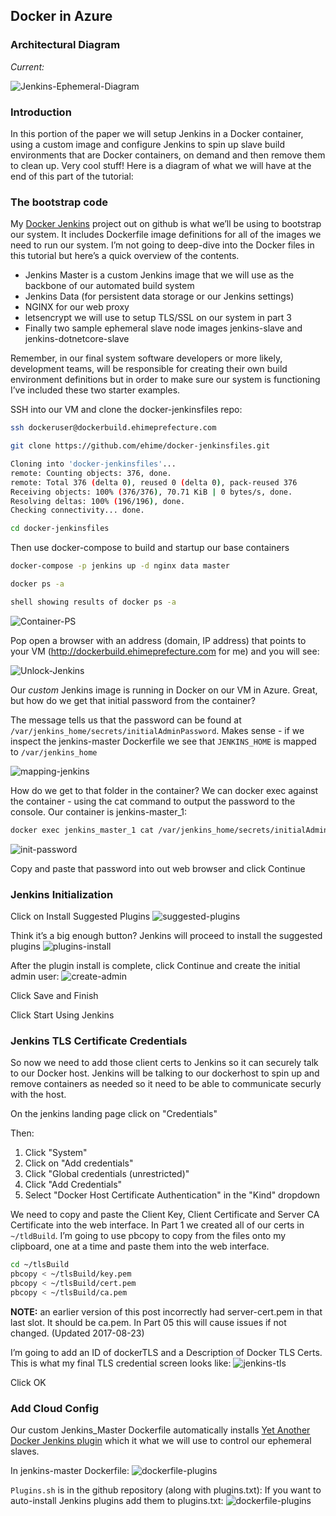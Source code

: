 ## Docker in Azure

### Architectural Diagram

_Current:_

![Jenkins-Ephemeral-Diagram](https://raw.githubusercontent.com/ehime/azure-containerpipeline/master/assets/03-arc-jenkins-ephemeral.png "Jenkins in Ephemeral Diagram")


### Introduction

In this portion of the paper we will setup Jenkins in a Docker container, using a custom image and configure Jenkins to spin up slave build environments that are Docker containers, on demand and then remove them to clean up. Very cool stuff!
Here is a diagram of what we will have at the end of this part of the tutorial:


### The bootstrap code

My [Docker Jenkins](https://github.com/ehime/docker-jenkinsfiles) project out on github is what we’ll be using to bootstrap our system. It includes Dockerfile image definitions for all of the images we need to run our system. I’m not going to deep-dive into the Docker files in this tutorial but here’s a quick overview of the contents.

 - Jenkins Master is a custom Jenkins image that we will use as the backbone of our automated build system
 - Jenkins Data (for persistent data storage or our Jenkins settings)
 - NGINX for our web proxy
 - letsencrypt we will use to setup TLS/SSL on our system in part 3
 - Finally two sample ephemeral slave node images jenkins-slave and jenkins-dotnetcore-slave

Remember, in our final system software developers or more likely, development teams, will be responsible for creating their own build environment definitions but in order to make sure our system is functioning I’ve included these two starter examples.

SSH into our VM and clone the docker-jenkinsfiles repo:

```bash
ssh dockeruser@dockerbuild.ehimeprefecture.com

git clone https://github.com/ehime/docker-jenkinsfiles.git

Cloning into 'docker-jenkinsfiles'...
remote: Counting objects: 376, done.
remote: Total 376 (delta 0), reused 0 (delta 0), pack-reused 376
Receiving objects: 100% (376/376), 70.71 KiB | 0 bytes/s, done.
Resolving deltas: 100% (196/196), done.
Checking connectivity... done.

cd docker-jenkinsfiles
```

Then use docker-compose to build and startup our base containers

```bash
docker-compose -p jenkins up -d nginx data master

docker ps -a

shell showing results of docker ps -a
```

![Container-PS](https://raw.githubusercontent.com/ehime/azure-containerpipeline/master/assets/03-containers-ps-a.png "Container PS")


Pop open a browser with an address (domain, IP address) that points to your VM (http://dockerbuild.ehimeprefecture.com for me) and you will see:

![Unlock-Jenkins](https://raw.githubusercontent.com/ehime/azure-containerpipeline/master/assets/03-unlock-jenkins.png "Initial jenkins web view asking for initial password")

Our _custom_ Jenkins image is running in Docker on our VM in Azure. Great, but how do we get that initial password from the container?

The message tells us that the password can be found at `/var/jenkins_home/secrets/initialAdminPassword`. Makes sense - if we inspect the jenkins-master Dockerfile we see that `JENKINS_HOME` is mapped to `/var/jenkins_home`

![mapping-jenkins](https://raw.githubusercontent.com/ehime/azure-containerpipeline/master/assets/03-dockerfile-jenkins-home.png "Image showing mapping of JENKINS_HOME to var jenkins home")

How do we get to that folder in the container? We can docker exec against the container - using the cat command to output the password to the console. Our container is jenkins-master_1:

```bash
docker exec jenkins_master_1 cat /var/jenkins_home/secrets/initialAdminPassword
```
![init-password](https://raw.githubusercontent.com/ehime/azure-containerpipeline/master/assets/03-term-get-init-password.png "Terminal init for password")

Copy and paste that password into out web browser and click Continue


### Jenkins Initialization

Click on Install Suggested Plugins
![suggested-plugins](https://raw.githubusercontent.com/ehime/azure-containerpipeline/master/assets/03-install-suggested-plugins.png "")

Think it’s a big enough button? Jenkins will proceed to install the suggested plugins
![plugins-install](https://raw.githubusercontent.com/ehime/azure-containerpipeline/master/assets/03-plugins-installing.png "")

After the plugin install is complete, click Continue and create the initial admin user:
![create-admin](https://raw.githubusercontent.com/ehime/azure-containerpipeline/master/assets/03-jenkins-create-first-admin.png "")

Click Save and Finish

Click Start Using Jenkins


### Jenkins TLS Certificate Credentials

So now we need to add those client certs to Jenkins so it can securely talk to our Docker host. Jenkins will be talking to our dockerhost to spin up and remove containers as needed so it need to be able to communicate securly with the host.

On the jenkins landing page click on "Credentials"

Then:

  1. Click "System"
  2. Click on "Add credentials"
  3. Click "Global credentials (unrestricted)"
  4. Click "Add Credentials"
  5. Select "Docker Host Certificate Authentication" in the "Kind" dropdown

We need to copy and paste the Client Key, Client Certificate and Server CA Certificate into the web interface. In Part 1 we created all of our certs in `~/tldBuild`. I’m going to use pbcopy to copy from the files onto my clipboard, one at a time and paste them into the web interface.

```bash
cd ~/tlsBuild
pbcopy < ~/tlsBuild/key.pem
pbcopy < ~/tlsBuild/cert.pem
pbcopy < ~/tlsBuild/ca.pem
```

  __NOTE:__ an earlier version of this post incorrectly had server-cert.pem in that last slot. It should be ca.pem. In Part 05 this will cause issues if not changed. (Updated 2017-08-23)

I’m going to add an ID of dockerTLS and a Description of Docker TLS Certs. This is what my final TLS credential screen looks like:
![jenkins-tls](https://raw.githubusercontent.com/ehime/azure-containerpipeline/master/assets/03-jenkins-paste-tls.png "")

Click OK


### Add Cloud Config

Our custom Jenkins_Master Dockerfile automatically installs [Yet Another Docker Jenkins plugin](https://github.com/KostyaSha/yet-another-docker-plugin) which it what we will use to control our ephemeral slaves.

In jenkins-master Dockerfile:
![dockerfile-plugins](https://raw.githubusercontent.com/ehime/azure-containerpipeline/master/assets/03-dockerfile-plugins.png "")


`Plugins.sh` is in the github repository (along with plugins.txt): If you want to auto-install Jenkins plugins add them to plugins.txt:
![dockerfile-plugins](https://raw.githubusercontent.com/ehime/azure-containerpipeline/master/assets/03-install-plugins.png "")
